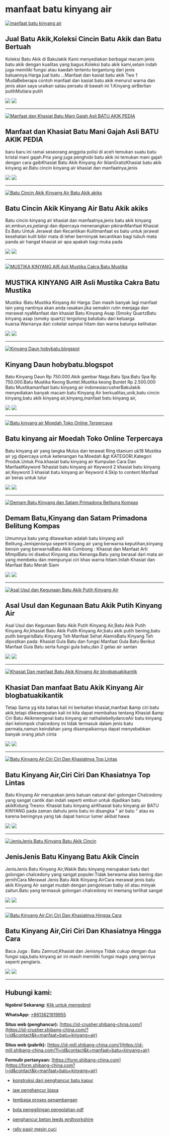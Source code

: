 # manfaat batu kinyang air

<a href="https://swt.shibang-china.com/?l=id&img&k=manfaat+batu+kinyang+air" target="_blank">![manfaat batu kinyang air](http://static.shibang-china.com/all-800x300/241.jpg)</a>

## Jual Batu Akik,Koleksi Cincin Batu Akik dan Batu Bertuah
Koleksi Batu Akik di Bakulakik Kami menyediakan berbagai macam jenis batu akik dengan kualitas yang bagus.Koleksi batu akik kami,selain indah juga memiliki fungsi atau kaedah tertentu tergantung dari jenis batuannya.Harga jual batu …Manfaat dan kasiat batu akik Two 1 MudaBeberapa contoh manfaat dan kasiat batu akik menurut warna dan jenis akan saya uraikan satau persatu di bawah ini 1.Kinyang airBerlian putihMutiara putih


<a href="https://whatsapp.shibangsoft.com/WhatsApp.php" target="_blank" title="WhatsApp">![](http://static.shibang-china.com/icon/whatsapp.png)</a> <a href="https://swt.shibang-china.com/?l=id&icon&k=manfaat+batu+kinyang+air" target="_blank">![](http://static.shibang-china.com/icon/chat-id.png)</a>

---

<a href="https://swt.shibang-china.com/?l=id&img&k=manfaat+batu+kinyang+air" target="_blank">![Manfaat dan Khasiat Batu Mani Gajah Asli BATU AKIK PEDIA](http://static.shibang-china.com/all-800x300/208.jpg)</a>

## Manfaat dan Khasiat Batu Mani Gajah Asli BATU AKIK PEDIA
baru baru ini ramai seseorang anggota polisi di aceh temukan suatu batu kristal mani gajah.Pria yang juga penghobi batu akik ini temukan mani gajah dengan cara gaibKhasiat Batu Akik Kinyang Air IklanGratizKhasiat batu akik kinyang air.Batu cincin kinyang air khasiat dan manfaatnya,jenis


<a href="https://whatsapp.shibangsoft.com/WhatsApp.php" target="_blank" title="WhatsApp">![](http://static.shibang-china.com/icon/whatsapp.png)</a> <a href="https://swt.shibang-china.com/?l=id&icon&k=manfaat+batu+kinyang+air" target="_blank">![](http://static.shibang-china.com/icon/chat-id.png)</a>

---

<a href="https://swt.shibang-china.com/?l=id&img&k=manfaat+batu+kinyang+air" target="_blank">![Batu Cincin Akik Kinyang Air Batu Akik akiks](http://static.shibang-china.com/all-800x300/532.jpg)</a>

## Batu Cincin Akik Kinyang Air Batu Akik akiks
Batu cincin kinyang air khasiat dan manfaatnya,jenis batu akik kinyang air,embun,es,pelangi dan dipercaya menenangkan pikiranManfaat Khasiat Es Batu Untuk Jerawat dan Kecantikan Kulitmanfaat es batu untuk jerawat kesehatan kulit bibir mata di leher berminyak kecantikan bagi tubuh mata panda air hangat khasiat air apa apakah bagi muka pada


<a href="https://whatsapp.shibangsoft.com/WhatsApp.php" target="_blank" title="WhatsApp">![](http://static.shibang-china.com/icon/whatsapp.png)</a> <a href="https://swt.shibang-china.com/?l=id&icon&k=manfaat+batu+kinyang+air" target="_blank">![](http://static.shibang-china.com/icon/chat-id.png)</a>

---

<a href="https://swt.shibang-china.com/?l=id&img&k=manfaat+batu+kinyang+air" target="_blank">![MUSTIKA KINYANG AIR Asli Mustika Cakra Batu Mustika](http://static.shibang-china.com/all-800x300/1216.jpg)</a>

## MUSTIKA KINYANG AIR Asli Mustika Cakra Batu Mustika
Mustika :Batu Mustika Kinyang Air Harga: Dan masih banyak lagi manfaat lain yang nantinya akan anda rasakan.jika semakin rutin menjaga dan merawat nyaManfaat dan khasiat Batu Kinyang Asap (Smoky QuartzBatu kinyang asap (smoky quartz) tergolong batubatu dari keluarga kuarsa.Warnanya dari cokelat sampai hitam dan warna batunya kelihatan


<a href="https://whatsapp.shibangsoft.com/WhatsApp.php" target="_blank" title="WhatsApp">![](http://static.shibang-china.com/icon/whatsapp.png)</a> <a href="https://swt.shibang-china.com/?l=id&icon&k=manfaat+batu+kinyang+air" target="_blank">![](http://static.shibang-china.com/icon/chat-id.png)</a>

---

<a href="https://swt.shibang-china.com/?l=id&img&k=manfaat+batu+kinyang+air" target="_blank">![Kinyang Daun hobybatu.blogspot](http://static.shibang-china.com/all-800x300/152.jpg)</a>

## Kinyang Daun hobybatu.blogspot
Batu Kinyang Daun Rp 750.000.Akik gambar Naga.Batu Spa.Batu Spa Rp 750.000.Batu Mustika Keong Buntet.Mustika keong Buntet Rp 2.500.000 Batu Mustikamanfaat batu kinyang air indonesiacrusherBakulakik menyediakan banyak macam batu Kinyang Air berkualitas,unik,batu cincin kinyang,batu akik kinyang air,kinyang,manfaat batu kinyang air,


<a href="https://whatsapp.shibangsoft.com/WhatsApp.php" target="_blank" title="WhatsApp">![](http://static.shibang-china.com/icon/whatsapp.png)</a> <a href="https://swt.shibang-china.com/?l=id&icon&k=manfaat+batu+kinyang+air" target="_blank">![](http://static.shibang-china.com/icon/chat-id.png)</a>

---

<a href="https://swt.shibang-china.com/?l=id&img&k=manfaat+batu+kinyang+air" target="_blank">![Batu kinyang air Moedah Toko Online Terpercaya](http://static.shibang-china.com/all-800x300/1375.jpg)</a>

## Batu kinyang air Moedah Toko Online Terpercaya
Batu kinyang air yang langka Mulus dan terawat Ring titanium uk18 Mustika air yg dipercaya untuk ketenangan ha.Moedah &gt KATEGORI.Kategori Produk.Untuk Pria.khasiat batu kinyang air Kumpulan Cara Dan ManfaatKeyword 1khasiat batu kinyang air Keyword 2 khasiat batu kinyang air,Keyword 3 khasiat batu kinyang air Keyword 4.Skip to content.Manfaat air beras untuk lulur


<a href="https://whatsapp.shibangsoft.com/WhatsApp.php" target="_blank" title="WhatsApp">![](http://static.shibang-china.com/icon/whatsapp.png)</a> <a href="https://swt.shibang-china.com/?l=id&icon&k=manfaat+batu+kinyang+air" target="_blank">![](http://static.shibang-china.com/icon/chat-id.png)</a>

---

<a href="https://swt.shibang-china.com/?l=id&img&k=manfaat+batu+kinyang+air" target="_blank">![Demam Batu,Kinyang dan Satam Primadona Belitung Kompas](http://static.shibang-china.com/all-800x300/1312.jpg)</a>

## Demam Batu,Kinyang dan Satam Primadona Belitung Kompas
Umumnya batu yang ditawarkan adalah batu kinyang asli Belitung.Jenisjenisnya seperti kinyang air yang berwarna keputihan,kinyang bensin yang berwarnaBatu Akik Combong : Khasiat dan Manfaat Arti MimpiBatu ini disebut Kinyang atau Kenanga.Batu yang berasal dari mata air yang membeku dan mempunyai ciri khas warna hitam.Inilah Khasiat dan Manfaat Batu Merah Siam


<a href="https://whatsapp.shibangsoft.com/WhatsApp.php" target="_blank" title="WhatsApp">![](http://static.shibang-china.com/icon/whatsapp.png)</a> <a href="https://swt.shibang-china.com/?l=id&icon&k=manfaat+batu+kinyang+air" target="_blank">![](http://static.shibang-china.com/icon/chat-id.png)</a>

---

<a href="https://swt.shibang-china.com/?l=id&img&k=manfaat+batu+kinyang+air" target="_blank">![Asal Usul dan Kegunaan Batu Akik Putih Kinyang Air](http://static.shibang-china.com/all-800x300/716.jpg)</a>

## Asal Usul dan Kegunaan Batu Akik Putih Kinyang Air
Asal Usul dan Kegunaan Batu Akik Putih Kinyang Air,Batu Akik Putih Kinyang Air,khasiat Batu Akik Putih Kinyang Air,batu akik putih bening,batu putih bergarisBatu Kinyang Teh Manfaat Sehat AlamisBatu Kinyang Teh dipostkan pada: Khasiat Gula Batu dan fungsi Manfaat Gula Batu Berikut Manfaat Gula Batu serta fungsi gula batu,dan 2 gelas air santan


<a href="https://whatsapp.shibangsoft.com/WhatsApp.php" target="_blank" title="WhatsApp">![](http://static.shibang-china.com/icon/whatsapp.png)</a> <a href="https://swt.shibang-china.com/?l=id&icon&k=manfaat+batu+kinyang+air" target="_blank">![](http://static.shibang-china.com/icon/chat-id.png)</a>

---

<a href="https://swt.shibang-china.com/?l=id&img&k=manfaat+batu+kinyang+air" target="_blank">![Khasiat Dan manfaat Batu Akik Kinyang Air blogbatuakikantik](http://static.shibang-china.com/all-800x300/1055.jpg)</a>

## Khasiat Dan manfaat Batu Akik Kinyang Air blogbatuakikantik
Tetap Sama yg kita bahas kali ini berkaitan khasiat,manfaat &amp ciri batu akik,tetapi dikesempatan kali ini kita dapat membahas tentang Khasiat &amp Ciri Batu Akikmengenal batu kinyang air nathaliebellydanceAir batu kinyang dari kelompok chalcedony ini tidak termasuk dalam jenis batu permata,namun keindahan yang disampaikannya dapat menyebabkan banyak orang jatuh cinta


<a href="https://whatsapp.shibangsoft.com/WhatsApp.php" target="_blank" title="WhatsApp">![](http://static.shibang-china.com/icon/whatsapp.png)</a> <a href="https://swt.shibang-china.com/?l=id&icon&k=manfaat+batu+kinyang+air" target="_blank">![](http://static.shibang-china.com/icon/chat-id.png)</a>

---

<a href="https://swt.shibang-china.com/?l=id&img&k=manfaat+batu+kinyang+air" target="_blank">![Batu Kinyang Air,Ciri Ciri Dan Khasiatnya Top Lintas](http://static.shibang-china.com/all-800x300/842.jpg)</a>

## Batu Kinyang Air,Ciri Ciri Dan Khasiatnya Top Lintas
Batu Kinyang Air merupakan jenis batuan natural dari golongan Chalcedony yang sangat cantik dan indah seperti embun untuk dijadikan batu akikKidung Tresno: Khasiat batu kinyang airKhasiat batu kinyang air BATU KINYANG pada zaman dahulu jenis batu ini disangka " air batu " atau es karena beningnya yang tak dapat hancur lumer akibat hawa


<a href="https://whatsapp.shibangsoft.com/WhatsApp.php" target="_blank" title="WhatsApp">![](http://static.shibang-china.com/icon/whatsapp.png)</a> <a href="https://swt.shibang-china.com/?l=id&icon&k=manfaat+batu+kinyang+air" target="_blank">![](http://static.shibang-china.com/icon/chat-id.png)</a>

---

<a href="https://swt.shibang-china.com/?l=id&img&k=manfaat+batu+kinyang+air" target="_blank">![JenisJenis Batu Kinyang Batu Akik Cincin](http://static.shibang-china.com/all-800x300/990.jpg)</a>

## JenisJenis Batu Kinyang Batu Akik Cincin
JenisJenis Batu Kinyang Air,Wakik Batu kinyang merupakan batu dari golongan chalcedony yang sangat populer.Tidak berwarna alias bening dan jernihCara Merawat Jenis Batu Akik Kinyang AirCara merawat jenis batu akik Kinyang Air sangat mudah dengan pengolesan baby oil atau minyak zaitun.Batu yang termasuk golongan chalcedony ini memang terlihat sangat


<a href="https://whatsapp.shibangsoft.com/WhatsApp.php" target="_blank" title="WhatsApp">![](http://static.shibang-china.com/icon/whatsapp.png)</a> <a href="https://swt.shibang-china.com/?l=id&icon&k=manfaat+batu+kinyang+air" target="_blank">![](http://static.shibang-china.com/icon/chat-id.png)</a>

---

<a href="https://swt.shibang-china.com/?l=id&img&k=manfaat+batu+kinyang+air" target="_blank">![Batu Kinyang Air,Ciri Ciri Dan Khasiatnya Hingga Cara](http://static.shibang-china.com/all-800x300/1392.jpg)</a>

## Batu Kinyang Air,Ciri Ciri Dan Khasiatnya Hingga Cara
Baca Juga : Batu Zamrud,Khasiat dan Jenisnya Tidak cukup dengan dua fungsi saja,batu kinyang air ini masih memiliki fungsi magis yang lainnya seperti penglaris.

<a href="https://whatsapp.shibangsoft.com/WhatsApp.php" target="_blank" title="WhatsApp">![](http://static.shibang-china.com/icon/whatsapp.png)</a> <a href="https://swt.shibang-china.com/?l=id&icon&k=manfaat+batu+kinyang+air" target="_blank">![](http://static.shibang-china.com/icon/chat-id.png)</a>

---
## Hubungi kami:

**Ngobrol Sekarang:** [Klik untuk mengobrol](https://swt.shibang-china.com?l=id&contact&k=manfaat+batu+kinyang+air)

**WhatsApp:**  [+8613621919955](https://whatsapp.shibangsoft.com/WhatsApp.php)

**Situs web (penghancur):** [https://id-crusher.shibang-china.com/](https://id-crusher.shibang-china.com/?l=id&contact&k=manfaat+batu+kinyang+air)

**Situs web (pabrik):** [https://id-mill.shibang-china.com/](https://id-mill.shibang-china.com/?l=id&contact&k=manfaat+batu+kinyang+air)

**Formulir pertanyaan:** [https://form.shibang-china.com](https://form.shibang-china.com?l=id&contact&k=manfaat+batu+kinyang+air)

* [konstruksi dari penghancur batu kapur](../39/konstruksi%20dari%20penghancur%20batu%20kapur.md)

* [jaw penghancur biasa](../39/jaw%20penghancur%20biasa.md)

* [tembaga proses penambangan](../38/tembaga%20proses%20penambangan.md)

* [bola penggilingan pengolahan pdf](../34/bola%20penggilingan%20pengolahan%20pdf.md)

* [penghancur beton leeds wrdtyorkshire](../38/penghancur%20beton%20leeds%20wrdtyorkshire.md)

* [rally pasir mesin cuci](../38/rally%20pasir%20mesin%20cuci.md)